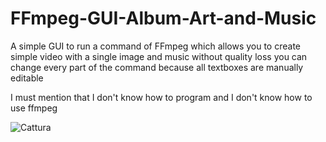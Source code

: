 # FFmpeg-GUI-Album-Art-and-Music
A simple GUI to run a command of FFmpeg which allows you to create simple video with a single image and music without quality loss
you can change every part of the command because all textboxes are manually editable

I must mention that I don't know how to program and I don't know how to use ffmpeg

![Cattura](https://github.com/Eric51238/FFmpeg-GUI-Album-Art-and-Music/assets/134111009/17c58c38-c9f4-4cc4-ba02-aa99bdcc24cb)
